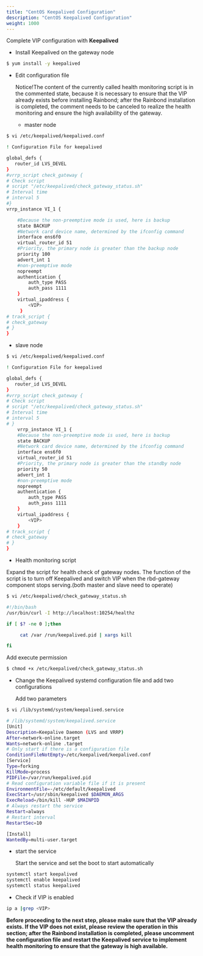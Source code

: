 ```yaml
---
title: "CentOS Keepalived Configuration"
description: "CentOS Keepalived Configuration"
weight: 1000
---
```


Complete VIP configuration with **Keepalived**

- Install Keepalived on the gateway node


```bash
$ yum install -y keepalived
```

- Edit configuration file

    Notice!The content of the currently called health monitoring script is in the commented state, because it is necessary to ensure that the VIP already exists before installing Rainbond; after the Rainbond installation is completed, the comment needs to be canceled to realize the health monitoring and ensure the high availability of the gateway.

    - master node

```bash
$ vi /etc/keepalived/keepalived.conf

! Configuration File for keepalived

global_defs {
   router_id LVS_DEVEL
}
#vrrp_script check_gateway {
# Check script
# script "/etc/keepalived/check_gateway_status.sh"
# Interval time
# interval 5
#}
vrrp_instance VI_1 {

    #Because the non-preemptive mode is used, here is backup
    state BACKUP 
    #Network card device name, determined by the ifconfig command  
    interface ens6f0       
    virtual_router_id 51
    #Priority, the primary node is greater than the backup node     
    priority 100    
    advert_int 1
    #non-preemptive mode
    nopreempt
    authentication {
        auth_type PASS
        auth_pass 1111
    }
    virtual_ipaddress {
        <VIP>               
     }
# track_script {
# check_gateway
# }
}
```


   - slave node

```bash
$ vi /etc/keepalived/keepalived.conf

! Configuration File for keepalived

global_defs {
   router_id LVS_DEVEL
}
#vrrp_script check_gateway {
# Check script
# script "/etc/keepalived/check_gateway_status.sh"
# Interval time
# interval 5
# }    
    vrrp_instance VI_1 {
    #Because the non-preemptive mode is used, here is backup
    state BACKUP 
    #Network card device name, determined by the ifconfig command   
    interface ens6f0
    virtual_router_id 51
    #Priority, the primary node is greater than the standby node   
    priority 50
    advert_int 1
    #non-preemptive mode
    nopreempt
    authentication {
        auth_type PASS
        auth_pass 1111
    }
    virtual_ipaddress {
        <VIP>           
    }
# track_script {
# check_gateway
# }
}
```


- Health monitoring script

 Expand the script for health check of gateway nodes. The function of the script is to turn off Keepalived and switch VIP when the rbd-gateway component stops serving.(both master and slave need to operate)

```bash
$ vi /etc/keepalived/check_gateway_status.sh 

#!/bin/bash                                                                                             
/usr/bin/curl -I http://localhost:10254/healthz 

if [ $? -ne 0 ];then

     cat /var /run/keepalived.pid | xargs kill

fi
```


   Add execute permission

```bash
$ chmod +x /etc/keepalived/check_gateway_status.sh
```


- Change the Keepalived systemd configuration file and add two configurations

    Add two parameters

```bash
$ vi /lib/systemd/system/keepalived.service

# /lib/systemd/system/keepalived.service
[Unit]
Description=Keepalive Daemon (LVS and VRRP)
After=network-online.target
Wants=network-online .target
# Only start if there is a configuration file
ConditionFileNotEmpty=/etc/keepalived/keepalived.conf
[Service]
Type=forking
KillMode=process
PIDFile=/var/run/keepalived.pid
# Read configuration variable file if it is present
EnvironmentFile=-/etc/default/keepalived
ExecStart=/usr/sbin/keepalived $DAEMON_ARGS
ExecReload=/bin/kill -HUP $MAINPID
# Always restart the service
Restart=always
# Restart interval
RestartSec=10

[Install]
WantedBy=multi-user.target
```

- start the service

    Start the service and set the boot to start automatically

```bash
systemctl start keepalived
systemctl enable keepalived
systemctl status keepalived
```

- Check if VIP is enabled

```bash
ip a |grep <VIP>
```


**Before proceeding to the next step, please make sure that the VIP already exists. If the VIP does not exist, please review the operation in this section; after the Rainbond installation is completed, please uncomment the configuration file and restart the Keepalived service to implement health monitoring to ensure that the gateway is high available.**
